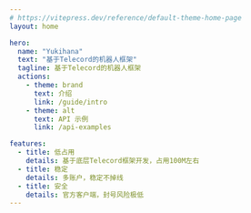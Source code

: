 ```yaml
---
# https://vitepress.dev/reference/default-theme-home-page
layout: home

hero:
  name: "Yukihana"
  text: "基于Telecord的机器人框架"
  tagline: 基于Telecord的机器人框架
  actions:
    - theme: brand
      text: 介绍
      link: /guide/intro
    - theme: alt
      text: API 示例
      link: /api-examples

features:
  - title: 低占用
    details: 基于底层Telecord框架开发，占用100M左右
  - title: 稳定
    details: 多账户，稳定不掉线
  - title: 安全
    details: 官方客户端，封号风险极低
---
```


